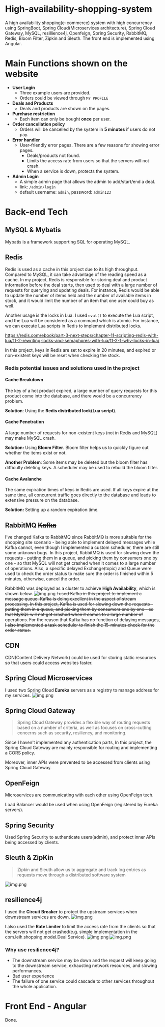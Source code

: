 # High-availability-shopping-system
A high availability shopping(e-commerce) system with high concurrency using SpringBoot, Spring Cloud(Microservices architecture), Spring Cloud Gateway, MySQL, resillience4j, Openfeign, Spring Security, RabbitMQ, Redis, Bloom Filter, Zipkin and Sleuth. The front end is implemented using Angular.
# Main Functions shown on the website

- **User Login**
  - Three example users are provided.
  - Orders could be viewed through `MY PROFILE`
- **Deals and Products**
  - Deals and products are shown on the pages.
- **Purchase restriction**
  - Each item can only be bought **once** per user.
- **Order cancellation policy**
  - Orders will be cancelled by the system in **5 minutes** if users do not pay.
- **Error handler**
  - User-friendly error pages. There are a few reasons for showing error pages.
    - Deals/products not found.
    - Limits the access rate from users so that the servers will not crash.
    - When a service is down, protects the system.
- **Admin Login**
  - A simple admin page that allows the admin to add/start/end a deal.
  - link: `/admin/login`
  - default username: `admin`, password: `admin123`
# Back-end Tech

## MySQL & Mybatis
Mybatis is a framework supporting SQL for operating MySQL.

## Redis
Redis is used as a cache in this project due to its high throughput. Compared to MySQL, it can take advantage of the reading speed as a cache. In my project, Redis is responsible for storing deal and product information before the deal starts, then used to deal with a large number of requests for querying and updating deals. For instance, Redis would be able to update the number of items held and the number of available items in stock, and it would limit the number of an item that one user could buy as well.

Another usage is the locks in Lua. I used `eval()` to execute the Lua script, and the Lua will be considered as a command which is atomic. For instance, we can execute Lua scripts in Redis to implement distributed locks.

https://redis.com/ebook/part-3-next-steps/chapter-11-scripting-redis-with-lua/11-2-rewriting-locks-and-semaphores-with-lua/11-2-1-why-locks-in-lua/

In this project, keys in Redis are set to expire in 20 minutes, and expired or non-existent keys will be reset when checking the stock.

### Redis potential issues and solutions used in the project
#### Cache Breakdown
The key of a hot product expired, a large number of query requests for this product come into the database, and there would be a concurrency problem.

**Solution**: Using the **Redis distributed lock(Lua script)**.

#### Cache Penetration
A large number of requests for non-existent keys (not in Redis and MySQL) may make MySQL crash.

**Solution:** Using **Bloom Filter**. Bloom filter helps us to quickly figure out whether the items exist or not.

**Another Problem**: Some items may be deleted but the bloom filter has difficulty deleting keys. A scheduler may be used to rebuild the bloom filter.

#### Cache Avalanche

The same expiration times of keys in Redis are used. If all keys expire at the same time, all concurrent traffic goes directly to the database and leads to extensive pressure on the database.

**Solution:** Setting up a random expiration time.

## RabbitMQ ~~Kafka~~
I've changed Kafka to RabbitMQ since RabbitMQ is more suitable for the shopping site scenario - being able to implement delayed messages while Kafka cannot, even though I implemented a custom scheduler, there are still some unknown bugs.
In this project, RabbitMQ is used for slowing down the requests - putting them in a queue, and picking them by consumers one by one - so that MySQL will not get crashed when it comes to a large number of operations.
Also, a specific delayed Exchange(topic) and Queue were used to check the order status to make sure the order is finished within 5 minutes, otherwise, cancel the order.

RabbitMQ was deployed as a cluster to achieve **High Availability**, which is shown below.
![img.png](images/rabbit.png)
~~I used Kafka in this project to implement a message queue. Kafka is doing excellent in the aspect of stream processing. In this project, Kafka is used for slowing down the requests - putting them in a queue, and picking them by consumers one by one - so that MySQL will not get crashed when it comes to a large number of operations. For the reason that Kafka has no function of delaying messages, I also implemented a task scheduler to finish the 15-minutes check for the order status.~~

## CDN
CDN(Content Delivery Network) could be used for storing static resources so that users could access websites faster.

## Spring Cloud Microservices 

I used two Spring Cloud **Eureka** servers as a registry to manage address for my services.
![img.png](images/eureka.png)

## Spring Cloud Gateway

>Spring Cloud Gateway provides a flexible way of routing requests based on a number of criteria, as well as focuses on cross-cutting concerns such as security, resiliency, and monitoring.

Since I haven't implemented any authentication parts, In this project, the Spring Cloud Gateway are mainly responsible for routing and implementing a CORS policy.

Moreover, inner APIs were prevented to be accessed from clients using Spring Cloud Gateway.

## OpenFeign

Microservices are communicating with each other using OpenFeign tech.

Load Balancer would be used when using OpenFeign (registered by Eureka servers).

## Spring Security
Used Spring Security to authenticate users(admin), and protect inner APIs being accessed by clients.

## Sleuth & ZipKin

>Zipkin and Sleuth allow us to aggregate and track log entries as requests move through a distributed software system

![img.png](images/zipkin.png)


## resilience4j
I used the **Circuit Breaker** to protect the upstream services when downstream services are down.
![img.png](images/circuitBreaker.png)

I also used the **Rate Limiter** to limit the access rate from the clients so that the servers will not get crashed(e.g. simple implementation in the com.leih.shopping.model.Deal Service).
![img.png](images/rateLimiter.png)
![img.png](images/ratelimiter1.png)
### Why use resilience4j?
- The downstream service may be down and the request will keep going to the downstream service, exhausting network resources, and slowing performances.
- Bad user experience
- The failure of one service could cascade to other services throughout the whole application.

# Front End - Angular

Done.